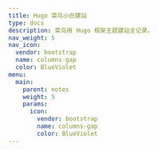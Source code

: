 ```yaml
---
title: Hugo 菜鸟小白建站
type: docs
description: 菜鸟用 Hugo 框架主题建站全记录。
nav_weight: 5
nav_icon:
  vendor: bootstrap
  name: columns-gap
  color: BlueViolet
menu:
  main:
    parent: notes
    weight: 5
    params:
      icon:
        vendor: bootstrap
        name: columns-gap
        color: BlueViolet
---
```

